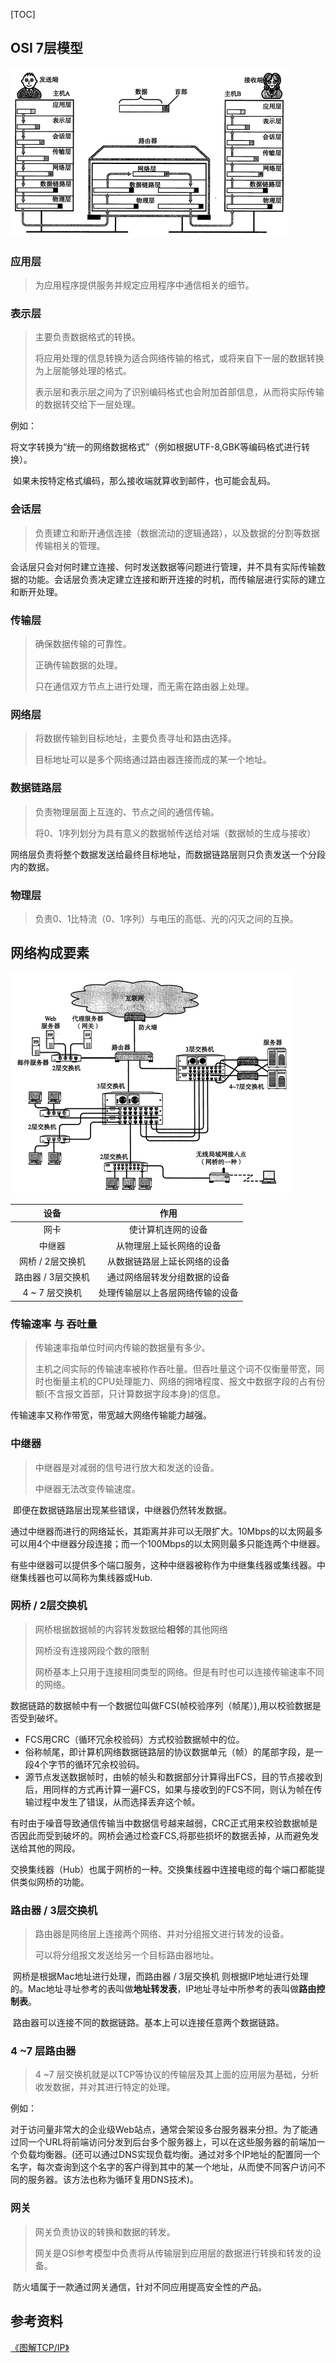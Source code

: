 [TOC]



## OSI 7层模型

![](https://github.com/daqi17/AndroidBlog/blob/master/img/%E7%BD%91%E7%BB%9C/OSI/OSI%E4%B8%83%E5%B1%821.png)

### 应用层

> 为应用程序提供服务并规定应用程序中通信相关的细节。

### 表示层

> 主要负责数据格式的转换。
>
> 将应用处理的信息转换为适合网络传输的格式，或将来自下一层的数据转换为上层能够处理的格式。
>
> 表示层和表示层之间为了识别编码格式也会附加首部信息，从而将实际传输的数据转交给下一层处理。

例如：

​		将文字转换为“统一的网络数据格式”（例如根据UTF-8,GBK等编码格式进行转换）。

​		如果未按特定格式编码，那么接收端就算收到邮件，也可能会乱码。

### 会话层

> 负责建立和断开通信连接（数据流动的逻辑通路），以及数据的分割等数据传输相关的管理。

​		会话层只会对何时建立连接、何时发送数据等问题进行管理，并不具有实际传输数据的功能。会话层负责决定建立连接和断开连接的时机，而传输层进行实际的建立和断开处理。

### 传输层

> 确保数据传输的可靠性。
>
> 正确传输数据的处理。
>
> 只在通信双方节点上进行处理，而无需在路由器上处理。

### 网络层

> 将数据传输到目标地址，主要负责寻址和路由选择。
>
> 目标地址可以是多个网络通过路由器连接而成的某一个地址。

### 数据链路层

> 负责物理层面上互连的、节点之间的通信传输。
>
> 将0、1序列划分为具有意义的数据帧传送给对端（数据帧的生成与接收）

​		网络层负责将整个数据发送给最终目标地址，而数据链路层则只负责发送一个分段内的数据。

### 物理层

> 负责0、1比特流（0、1序列）与电压的高低、光的闪灭之间的互换。

## 网络构成要素

![](https://github.com/daqi17/AndroidBlog/blob/master/img/%E7%BD%91%E7%BB%9C/OSI/%E7%BD%91%E7%BB%9C%E6%9E%84%E6%88%90%E8%A6%81%E7%B4%A0.png)

|        设备        |               作用               |
| :----------------: | :------------------------------: |
|        网卡        |        使计算机连网的设备        |
|       中继器       |     从物理层上延长网络的设备     |
|  网桥 / 2层交换机  |   从数据链路层上延长网络的设备   |
| 路由器 / 3层交换机 |   通过网络层转发分组数据的设备   |
|   4 ~ 7 层交换机   | 处理传输层以上各层网络传输的设备 |

### 传输速率 与 吞吐量

> 传输速率指单位时间内传输的数据量有多少。
>
> 主机之间实际的传输速率被称作吞吐量。但吞吐量这个词不仅衡量带宽，同时也衡量主机的CPU处理能力、网络的拥堵程度、报文中数据字段的占有份额(不含报文首部，只计算数据字段本身)的信息。

传输速率又称作带宽，带宽越大网络传输能力越强。

### 中继器

> 中继器是对减弱的信号进行放大和发送的设备。
>
> 中继器无法改变传输速度。
>

​		即便在数据链路层出现某些错误，中继器仍然转发数据。

​		通过中继器而进行的网络延长，其距离并非可以无限扩大。10Mbps的以太网最多可以用4个中继器分段连接；而一个100Mbps的以太网则最多只能连两个中继器。

​		有些中继器可以提供多个端口服务，这种中继器被称作为中继集线器或集线器。中继集线器也可以简称为集线器或Hub.

### 网桥 / 2层交换机

> 网桥根据数据帧的内容转发数据给**相邻**的其他网络
>
> 网桥没有连接网段个数的限制
>
> 网桥基本上只用于连接相同类型的网络。但是有时也可以连接传输速率不同的网络。

数据链路的数据帧中有一个数据位叫做FCS(帧校验序列（帧尾）),用以校验数据是否受到破坏。

* FCS用CRC（循环冗余校验码）方式校验数据帧中的位。
* 俗称帧尾，即计算机网络数据链路层的协议数据单元（帧）的尾部字段，是一段4个字节的循环冗余校验码。
* 源节点发送数据帧时，由帧的帧头和数据部分计算得出FCS，目的节点接收到后，用同样的方式再计算一遍FCS，如果与接收到的FCS不同，则认为帧在传输过程中发生了错误，从而选择丢弃这个帧。

​		有时由于噪音导致通信传输当中数据信号越来越弱，CRC正式用来校验数据帧是否因此而受到破坏的。网桥会通过检查FCS,将那些损坏的数据丢掉，从而避免发送给其他的网段。

​		交换集线器（Hub）也属于网桥的一种。交换集线器中连接电缆的每个端口都能提供类似网桥的功能。

### 路由器 / 3层交换机

> 路由器是网络层上连接两个网络、并对分组报文进行转发的设备。
>
> 可以将分组报文发送给另一个目标路由器地址。

​		网桥是根据Mac地址进行处理，而路由器 / 3层交换机 则根据IP地址进行处理的。Mac地址寻址参考的表叫做**地址转发表**，IP地址寻址中所参考的表叫做**路由控制表**。

​		路由器可以连接不同的数据链路。基本上可以连接任意两个数据链路。

### 4 ~7 层路由器

> 4 ~7 层交换机就是以TCP等协议的传输层及其上面的应用层为基础，分析收发数据，并对其进行特定的处理。

例如：

​	对于访问量非常大的企业级Web站点，通常会架设多台服务器来分担。为了能通过同一个URL将前端访问分发到后台多个服务器上，可以在这些服务器的前端加一个负载均衡器。(还可以通过DNS实现负载均衡。通过对多个IP地址的配置同一个名字，每次查询到这个名字的客户得到其中的某一个地址，从而使不同客户访问不同的服务器。该方法也称为循环复用DNS技术)。

### 网关

> 网关负责协议的转换和数据的转发。
>
> 网关是OSI参考模型中负责将从传输层到应用层的数据进行转换和转发的设备。

​		防火墙属于一款通过网关通信，针对不同应用提高安全性的产品。

## 参考资料

[《图解TCP/IP》](https://github.com/daqi17/AndroidBlog/blob/master/%E7%94%B5%E5%AD%90%E4%B9%A6/%E3%80%8A%E5%9B%BE%E8%A7%A3TCP%20IP(%E7%AC%AC5%E7%89%88).pdf)


